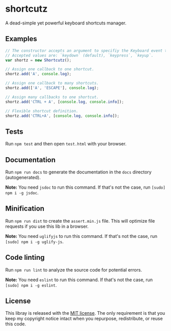 # shortcutz

A dead-simple yet powerful keyboard shortcuts manager.

## Examples

```js
// The constructor accepts an argument to specifiy the Keyboard event type.
// Accepted values are: `keydown` (default), `keypress`, `keyup`.
var shortz = new Shortcutz();

// Assign one callback to one shortcut.
shortz.add('A', console.log);

// Assign one callback to many shortcuts.
shortz.add(['A', 'ESCAPE'], console.log);

// Assign many callbacks to one shortcut.
shortz.add('CTRL + A', [console.log, console.info]);

// Flexible shortcut definition.
shortz.add('CTRL+A', [console.log, console.info]);
```

## Tests

Run `npm test` and then open `test.html` with your browser.

## Documentation

Run `npm run docs` to generate the documentation in the `docs` directory (autogenerated).

**Note:** You need `jsdoc` to run this command. If that's not the case, run `[sudo] npm i -g jsdoc`.

## Minification

Run `npm run dist` to create the `assert.min.js` file.
This will optimize file requests if you use this lib in a browser.

**Note:** You need `uglifyjs` to run this command. If that's not the case, run `[sudo] npm i -g uglify-js`.

## Code linting

Run `npm run lint` to analyze the source code for potential errors.

**Note:** You need `eslint` to run this command. If that's not the case, run `[sudo] npm i -g eslint`.

## License

This libray is released with the [MIT license](LICENSE).
The only requirement is that you keep my copyright notice intact when you repurpose, redistribute, or reuse this code.
